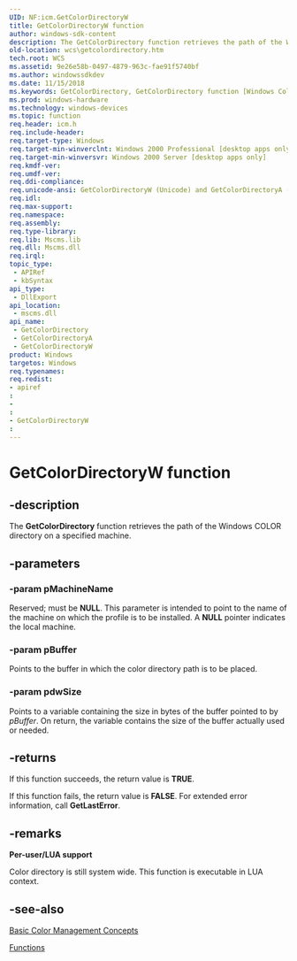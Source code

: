 ```yaml
---
UID: NF:icm.GetColorDirectoryW
title: GetColorDirectoryW function
author: windows-sdk-content
description: The GetColorDirectory function retrieves the path of the Windows COLOR directory on a specified machine.
old-location: wcs\getcolordirectory.htm
tech.root: WCS
ms.assetid: 9e26e58b-0497-4879-963c-fae91f5740bf
ms.author: windowssdkdev
ms.date: 11/15/2018
ms.keywords: GetColorDirectory, GetColorDirectory function [Windows Color System], GetColorDirectoryA, GetColorDirectoryW, _color_GetColorDirectory, icm/GetColorDirectory, icm/GetColorDirectoryA, icm/GetColorDirectoryW, wcs.getcolordirectory
ms.prod: windows-hardware
ms.technology: windows-devices
ms.topic: function
req.header: icm.h
req.include-header: 
req.target-type: Windows
req.target-min-winverclnt: Windows 2000 Professional [desktop apps only]
req.target-min-winversvr: Windows 2000 Server [desktop apps only]
req.kmdf-ver: 
req.umdf-ver: 
req.ddi-compliance: 
req.unicode-ansi: GetColorDirectoryW (Unicode) and GetColorDirectoryA (ANSI)
req.idl: 
req.max-support: 
req.namespace: 
req.assembly: 
req.type-library: 
req.lib: Mscms.lib
req.dll: Mscms.dll
req.irql: 
topic_type:
 - APIRef
 - kbSyntax
api_type:
 - DllExport
api_location:
 - mscms.dll
api_name:
 - GetColorDirectory
 - GetColorDirectoryA
 - GetColorDirectoryW
product: Windows
targetos: Windows
req.typenames: 
req.redist: 
- apiref
: 
- 
: 
- GetColorDirectoryW
: 
---
```


# GetColorDirectoryW function


## -description


The <b>GetColorDirectory</b> function retrieves the path of the Windows COLOR directory on a specified machine.


## -parameters




### -param pMachineName

Reserved; must be <b>NULL</b>. This parameter is intended to point to the name of the machine on which the profile is to be installed. A <b>NULL</b> pointer indicates the local machine.


### -param pBuffer

Points to the buffer in which the color directory path is to be placed.


### -param pdwSize

Points to a variable containing the size in bytes of the buffer pointed to by <i>pBuffer</i>. On return, the variable contains the size of the buffer actually used or needed.


## -returns



If this function succeeds, the return value is <b>TRUE</b>.

If this function fails, the return value is <b>FALSE</b>. For extended error information, call <b>GetLastError</b>.




## -remarks



<b>Per-user/LUA support</b>

Color directory is still system wide. This function is executable in LUA context.




## -see-also




<a href="https://msdn.microsoft.com/a0623917-0b63-4546-a71a-1e9efa9fe8e5">Basic Color Management Concepts</a>



<a href="https://msdn.microsoft.com/ee9e9502-5514-4070-95fa-265674a1dde7">Functions</a>
 

 

